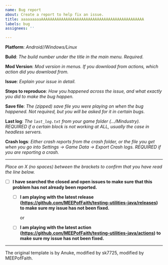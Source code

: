 ```yaml
---
name: Bug report
about: Create a report to help fix an issue.
title: aaaaaaaaaAAAAAAAAAAAAAAAAAAAAAAAAAAAAAAAAAAAAAAAAAAAAAA
labels: bug
assignees: ''

---
```


**Platform**: *Android//Windows/Linux*

**Build**: *The build number under the title in the main menu. Required.*

**Mod Version**: *Mod version in menus. If you download from actions, which action did you download from.*

**Issue**: *Explain your issue in detail.*

**Steps to reproduce**: *How you happened across the issue, and what exactly you did to make the bug happen.*

**Save file**: *The (zipped) save file you were playing on when the bug happened. Not required, but you will be asked for it in certain bugs.*

**Last log**: *The `last_log.txt` from your game folder (.../Mindustry). REQUIRED if a certain block is not working at ALL, usually the case in headless servers.*

**Crash logs**: *Either crash reports from the crash folder, or the file you get when you go into Settings -> Game Data -> Export Crash logs. REQUIRED if you are reporting a crash.*

---

*Place an X (no spaces) between the brackets to confirm that you have read the line below.*
- [ ] **I have searched the closed and open issues to make sure that this problem has not already been reported.**
  - [ ] **I am playing with the latest release (https://github.com/MEEPofFaith/testing-utilities-java/releases) to make sure my issue has not been fixed.**
   
    or
  - [ ] **I am playing with the latest action (https://github.com/MEEPofFaith/testing-utilities-java/actions) to make sure my issue has not been fixed.**

---

The original template is by Anuke, modified by sk7725, modified by MEEPofFaith.